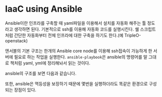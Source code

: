 # IaaC using Ansible

Ansible이란 인프라를 구축할 때 yaml파일을 이용해서 설치를 자동화 해주는 툴 정도라고 생각하면 된다. 기본적으로 ssh를 이용해 자동화 코드를 실행시킨다. 쉘 스크립트처럼 간단한 자동화부터 전체 인프라에 대한 구축을 하기도 한다.(예 TripleO-openstack) 

앤서블의 기본 구조는 한개의 Ansible core node를 이용해 ssh접속이 가능하게 한 서버에 필요로 하는 작업을 실행한다. `ansible-playbook`은 ansible의 명령어를 말 그대로 책처럼 yaml, yml에 정리해놔서 읽는 것이다. 

ansible의 구조를 보면 다음과 같습니다.

또한, ansible은 멱등성을 보장하기 때문에 몇번을 실행하더라도 똑같은 환경으로 구성되는 장점이 있다.